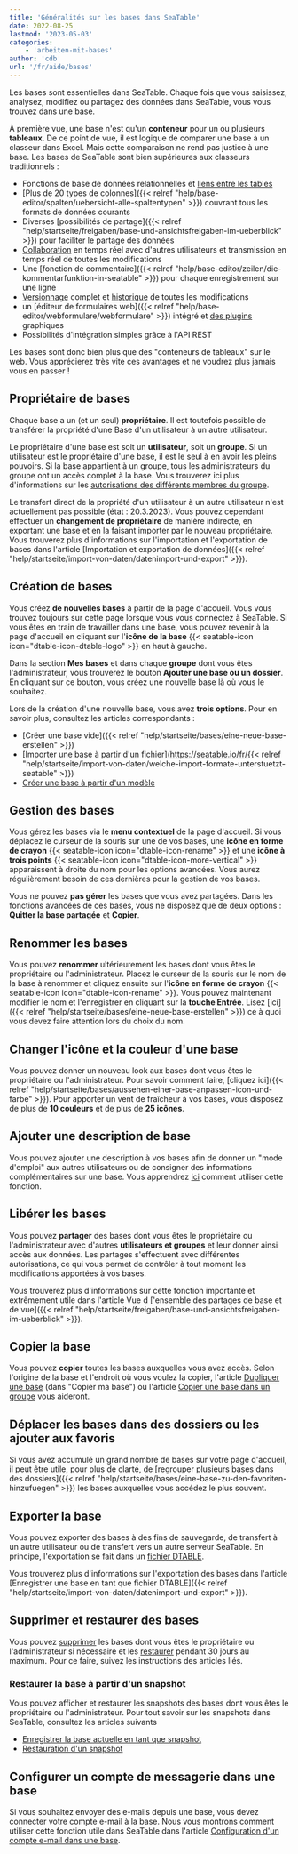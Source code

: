 ```yaml
---
title: 'Généralités sur les bases dans SeaTable'
date: 2022-08-25
lastmod: '2023-05-03'
categories:
    - 'arbeiten-mit-bases'
author: 'cdb'
url: '/fr/aide/bases'
---
```


Les bases sont essentielles dans SeaTable. Chaque fois que vous saisissez, analysez, modifiez ou partagez des données dans SeaTable, vous vous trouvez dans une base.

À première vue, une base n'est qu'un **conteneur** pour un ou plusieurs **tableaux**. De ce point de vue, il est logique de comparer une base à un classeur dans Excel. Mais cette comparaison ne rend pas justice à une base. Les bases de SeaTable sont bien supérieures aux classeurs traditionnels :

- Fonctions de base de données relationnelles et [liens entre les tables](https://seatable.io/fr/docs/verknuepfungen/wie-man-tabellen-in-seatable-miteinander-verknuepft/)
- [Plus de 20 types de colonnes]({{< relref "help/base-editor/spalten/uebersicht-alle-spaltentypen" >}}) couvrant tous les formats de données courants
- Diverses [possibilités de partage]({{< relref "help/startseite/freigaben/base-und-ansichtsfreigaben-im-ueberblick" >}}) pour faciliter le partage des données
- [Collaboration](https://seatable.io/fr/docs/seatable-nutzen/zusammenarbeit/) en temps réel avec d'autres utilisateurs et transmission en temps réel de toutes les modifications
- Une [fonction de commentaire]({{< relref "help/base-editor/zeilen/die-kommentarfunktion-in-seatable" >}}) pour chaque enregistrement sur une ligne
- [Versionnage](https://seatable.io/fr/docs/historie-und-versionen/moeglichkeiten-der-datenwiederherstellung/) complet et [historique](https://seatable.io/fr/docs/historie-und-versionen/historie-und-logs/) de toutes les modifications
- un [éditeur de formulaires web]({{< relref "help/base-editor/webformulare/webformulare" >}}) intégré et [des plugins](https://seatable.io/fr/docs/seatable-nutzen/ansichten/) graphiques
- Possibilités d'intégration simples grâce à l'API REST

Les bases sont donc bien plus que des "conteneurs de tableaux" sur le web. Vous apprécierez très vite ces avantages et ne voudrez plus jamais vous en passer !

## Propriétaire de bases

Chaque base a un (et un seul) **propriétaire**. Il est toutefois possible de transférer la propriété d'une Base d'un utilisateur à un autre utilisateur.

Le propriétaire d'une base est soit un **utilisateur**, soit un **groupe**. Si un utilisateur est le propriétaire d'une base, il est le seul à en avoir les pleins pouvoirs. Si la base appartient à un groupe, tous les administrateurs du groupe ont un accès complet à la base. Vous trouverez ici plus d'informations sur les [autorisations des différents membres du groupe](https://seatable.io/fr/docs/arbeiten-mit-gruppen/gruppenmitglieder-und-ihre-berechtigungen/).

Le transfert direct de la propriété d'un utilisateur à un autre utilisateur n'est actuellement pas possible (état : 20.3.2023). Vous pouvez cependant effectuer un **changement de propriétaire** de manière indirecte, en exportant une base et en la faisant importer par le nouveau propriétaire. Vous trouverez plus d'informations sur l'importation et l'exportation de bases dans l'article [Importation et exportation de données]({{< relref "help/startseite/import-von-daten/datenimport-und-export" >}}).

## Création de bases

Vous créez **de nouvelles bases** à partir de la page d'accueil. Vous vous trouvez toujours sur cette page lorsque vous vous connectez à SeaTable. Si vous êtes en train de travailler dans une base, vous pouvez revenir à la page d'accueil en cliquant sur l'**icône de la base** {{< seatable-icon icon="dtable-icon-dtable-logo" >}} en haut à gauche.

Dans la section **Mes bases** et dans chaque **groupe** dont vous êtes l'administrateur, vous trouverez le bouton **Ajouter une base ou un dossier**. En cliquant sur ce bouton, vous créez une nouvelle base là où vous le souhaitez.

Lors de la création d'une nouvelle base, vous avez **trois options**. Pour en savoir plus, consultez les articles correspondants :

- [Créer une base vide]({{< relref "help/startseite/bases/eine-neue-base-erstellen" >}})
- [Importer une base à partir d'un fichier](https://seatable.io/fr/{{< relref "help/startseite/import-von-daten/welche-import-formate-unterstuetzt-seatable" >}})
- [Créer une base à partir d'un modèle](https://seatable.io/fr/docs/arbeiten-mit-bases/anlegen-einer-base-mithilfe-einer-vorlage/)

## Gestion des bases

Vous gérez les bases via le **menu contextuel** de la page d'accueil. Si vous déplacez le curseur de la souris sur une de vos bases, une **icône en forme de crayon** {{< seatable-icon icon="dtable-icon-rename" >}} et une **icône à trois points** {{< seatable-icon icon="dtable-icon-more-vertical" >}} apparaissent à droite du nom pour les options avancées. Vous aurez régulièrement besoin de ces dernières pour la gestion de vos bases.

Vous ne pouvez **pas gérer** les bases que vous avez partagées. Dans les fonctions avancées de ces bases, vous ne disposez que de deux options : **Quitter la base partagée** et **Copier**.

## Renommer les bases

Vous pouvez **renommer** ultérieurement les bases dont vous êtes le propriétaire ou l'administrateur. Placez le curseur de la souris sur le nom de la base à renommer et cliquez ensuite sur l'**icône en forme de crayon** {{< seatable-icon icon="dtable-icon-rename" >}}. Vous pouvez maintenant modifier le nom et l'enregistrer en cliquant sur la **touche Entrée**. Lisez [ici]({{< relref "help/startseite/bases/eine-neue-base-erstellen" >}}) ce à quoi vous devez faire attention lors du choix du nom.

## Changer l'icône et la couleur d'une base

Vous pouvez donner un nouveau look aux bases dont vous êtes le propriétaire ou l'administrateur. Pour savoir comment faire, [cliquez ici]({{< relref "help/startseite/bases/aussehen-einer-base-anpassen-icon-und-farbe" >}}). Pour apporter un vent de fraîcheur à vos bases, vous disposez de plus de **10 couleurs** et de plus de **25 icônes**.

## Ajouter une description de base

Vous pouvez ajouter une description à vos bases afin de donner un "mode d'emploi" aux autres utilisateurs ou de consigner des informations complémentaires sur une base. Vous apprendrez [ici](https://seatable.io/fr/docs/arbeiten-mit-bases/wie-man-einer-base-eine-beschreibung-hinzufuegt/) comment utiliser cette fonction.

## Libérer les bases

Vous pouvez **partager** des bases dont vous êtes le propriétaire ou l'administrateur avec d'autres **utilisateurs et groupes** et leur donner ainsi accès aux données. Les partages s'effectuent avec différentes autorisations, ce qui vous permet de contrôler à tout moment les modifications apportées à vos bases.

Vous trouverez plus d'informations sur cette fonction importante et extrêmement utile dans l'article Vue d ['ensemble des partages de base et de vue]({{< relref "help/startseite/freigaben/base-und-ansichtsfreigaben-im-ueberblick" >}}).

## Copier la base

Vous pouvez **copier** toutes les bases auxquelles vous avez accès. Selon l'origine de la base et l'endroit où vous voulez la copier, l'article [Dupliquer une base](https://seatable.io/fr/docs/arbeiten-mit-bases/duplizieren-einer-bestehenden-base/) (dans "Copier ma base") ou l'article [Copier une base dans un groupe](https://seatable.io/fr/docs/arbeiten-mit-bases/eine-base-in-eine-gruppe-kopieren/) vous aideront.

## Déplacer les bases dans des dossiers ou les ajouter aux favoris

Si vous avez accumulé un grand nombre de bases sur votre page d'accueil, il peut être utile, pour plus de clarté, de [regrouper plusieurs bases dans des dossiers]({{< relref "help/startseite/bases/eine-base-zu-den-favoriten-hinzufuegen" >}}) les bases auxquelles vous accédez le plus souvent.

## Exporter la base

Vous pouvez exporter des bases à des fins de sauvegarde, de transfert à un autre utilisateur ou de transfert vers un autre serveur SeaTable. En principe, l'exportation se fait dans un [fichier DTABLE](https://seatable.io/fr/docs/import-von-daten/dtable-dateiformat/).

Vous trouverez plus d'informations sur l'exportation des bases dans l'article [Enregistrer une base en tant que fichier DTABLE]({{< relref "help/startseite/import-von-daten/datenimport-und-export" >}}).

## Supprimer et restaurer des bases

Vous pouvez [supprimer](https://seatable.io/fr/docs/arbeiten-mit-bases/loeschen-einer-base/) les bases dont vous êtes le propriétaire ou l'administrateur si nécessaire et les [restaurer](https://seatable.io/fr/docs/historie-und-versionen/eine-geloeschte-base-wiederherstellen/) pendant 30 jours au maximum. Pour ce faire, suivez les instructions des articles liés.

### Restaurer la base à partir d'un snapshot

Vous pouvez afficher et restaurer les snapshots des bases dont vous êtes le propriétaire ou l'administrateur. Pour tout savoir sur les snapshots dans SeaTable, consultez les articles suivants

- [Enregistrer la base actuelle en tant que snapshot](https://seatable.io/fr/docs/historie-und-versionen/speichern-der-aktuellen-base-als-snapshot/)
- [Restauration d'un snapshot](https://seatable.io/fr/docs/historie-und-versionen/wiederherstellung-eines-snapshots/)

## Configurer un compte de messagerie dans une base

Si vous souhaitez envoyer des e-mails depuis une base, vous devez connecter votre compte e-mail à la base. Nous vous montrons comment utiliser cette fonction utile dans SeaTable dans l'article [Configuration d'un compte e-mail dans une base](https://seatable.io/fr/docs/arbeiten-mit-bases/einrichtung-eines-e-mail-kontos-in-einer-base/).
